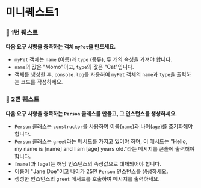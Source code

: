 # 미니퀘스트1


### 🎯 1번 퀘스트

**다음 요구 사항을 충족하는 객체 `myPet`을 만드세요.**
- `myPet` 객체는 `name` (이름)과 `type` (종류), 두 개의 속성을 가져야 합니다.
- `name`의 값은 "Momo"이고, `type`의 값은 "Cat"입니다.
- 객체를 생성한 후, `console.log`를 사용하여 `myPet` 객체의 `name`과 `type`을 출력하는 코드를 작성하세요.   
   
   
### 🎯 2번 퀘스트


**다음 요구 사항을 충족하는 `Person` 클래스를 만들고, 그 인스턴스를 생성하세요.**
- `Person` 클래스는 `constructor`를 사용하여 이름(`name`)과 나이(`age`)를 초기화해야 합니다.
- `Person` 클래스는 `greet`라는 메서드를 가지고 있어야 하며,
이 메서드는 "Hello, my name is [name] and I am [age] years old."라는 메시지를 콘솔에 출력해야 합니다.
- `[name]`과 `[age]`는 해당 인스턴스의 속성값으로 대체되어야 합니다.
- 이름이 "Jane Doe"이고 나이가 25인 `Person` 인스턴스를 생성하세요.
- 생성한 인스턴스의 `greet` 메서드를 호출하여 메시지를 출력하세요.

